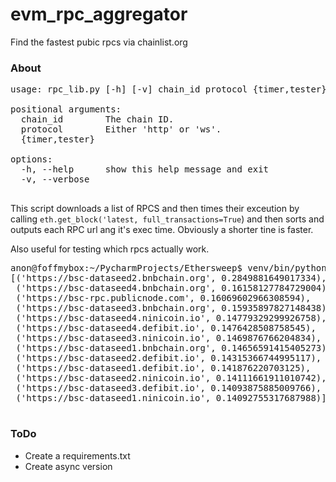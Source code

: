 # evm_rpc_aggregator
Find the fastest pubic rpcs via chainlist.org

### About


<pre>
usage: rpc_lib.py [-h] [-v] chain_id protocol {timer,tester} ...

positional arguments:
  chain_id        The chain ID.
  protocol        Either 'http' or 'ws'.
  {timer,tester}

options:
  -h, --help      show this help message and exit
  -v, --verbose

</pre>

<p>

This script downloads a list of RPCS and then times their exceution by calling `eth.get_block('latest, full_transactions=True`) and then sorts and outputs each RPC url ang it's exec time. Obviously a shorter tine is faster. 
  
</p>

<p>
Also useful for testing which rpcs actually work. 
</p>


<pre>
anon@foffmybox:~/PycharmProjects/Ethersweep$ venv/bin/python3 rpc_lib.py 56 http timer
[('https://bsc-dataseed2.bnbchain.org', 0.2849881649017334),
 ('https://bsc-dataseed4.bnbchain.org', 0.16158127784729004),
 ('https://bsc-rpc.publicnode.com', 0.16069602966308594),
 ('https://bsc-dataseed3.bnbchain.org', 0.15935897827148438),
 ('https://bsc-dataseed4.ninicoin.io', 0.14779329299926758),
 ('https://bsc-dataseed4.defibit.io', 0.1476428508758545),
 ('https://bsc-dataseed3.ninicoin.io', 0.1469876766204834),
 ('https://bsc-dataseed1.bnbchain.org', 0.14656591415405273),
 ('https://bsc-dataseed2.defibit.io', 0.14315366744995117),
 ('https://bsc-dataseed1.defibit.io', 0.141876220703125),
 ('https://bsc-dataseed2.ninicoin.io', 0.14111661911010742),
 ('https://bsc-dataseed3.defibit.io', 0.14093875885009766),
 ('https://bsc-dataseed1.ninicoin.io', 0.14092755317687988)]

</pre>


### ToDo
  - Create a requirements.txt
  - Create async version
